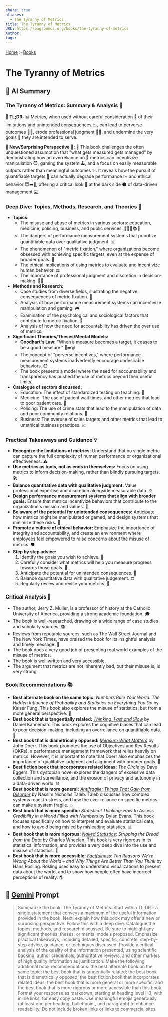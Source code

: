 ```yaml
---
share: true
aliases:
  - The Tyranny of Metrics
title: The Tyranny of Metrics
URL: https://bagrounds.org/books/the-tyranny-of-metrics
Author: 
tags: 
---
```

[Home](../index.md) > [Books](./index.md)  
# The Tyranny of Metrics  
## 🤖 AI Summary  
### The Tyranny of Metrics: Summary & Analysis 📏  
**📝 TL;DR:** 📊 Metrics, when used without careful consideration 🤔 of their limitations and unintended consequences 📉, can lead to perverse outcomes 😵‍💫, erode professional judgment 🧑‍⚖️, and undermine the very goals 🎯 they are intended to serve.  
  
**🤯 New/Surprising Perspective 🤯:** 📖 This book challenges the often unquestioned assumption that "what gets measured gets managed" by demonstrating how an overreliance on 🔢 metrics can incentivize manipulation 😈, gaming the system 🕹️, and a focus on easily measurable outputs rather than meaningful outcomes ✨. It reveals how the pursuit of quantifiable targets 🥅 can actually degrade performance 📉 and ethical behavior 😇➡️👿, offering a critical look 👀 at the dark side 🌑 of data-driven management 💻.  
  
### Deep Dive: Topics, Methods, Research, and Theories 🧐  
* **Topics:**  
    * The misuse and abuse of metrics in various sectors: education, medicine, policing, business, and public services. 🏥👮‍♂️📚💼  
    * The dangers of performance measurement systems that prioritize quantifiable data over qualitative judgment. 📊  
    * The phenomenon of "metric fixation," where organizations become obsessed with achieving specific targets, even at the expense of broader goals. 🎯  
    * The ethical implications of using metrics to evaluate and incentivize human behavior. ⚖️  
    * The importance of professional judgment and discretion in decision-making. 🧑‍⚖️  
* **Methods and Research:**  
    * Case studies from diverse fields, illustrating the negative consequences of metric fixation. 📝  
    * Analysis of how performance measurement systems can incentivize manipulation and gaming. 🎮  
    * Examination of the psychological and sociological factors that contribute to metric fixation. 🧠  
    * Analysis of how the need for accountability has driven the over use of metrics.  
* **Significant Theories/Theses/Mental Models:**  
    * **Goodhart's Law:** "When a measure becomes a target, it ceases to be a good measure." 🎯➡️🗑️  
    * The concept of "perverse incentives," where performance measurement systems inadvertently encourage undesirable behaviors. 😈  
    * The book presents a model where the need for accountability and transparency has pushed the use of metrics beyond their useful limits.  
* **Catalogue of sectors discussed:**  
    * Education: The effect of standardized testing on teaching. 🍎  
    * Medicine: The use of patient wait times, and other metrics that lead to poor patient care. 💊  
    * Policing: The use of crime stats that lead to the manipulation of data and poor community relations. 🚨  
    * Business: The overuse of sales targets and other metrics that lead to unethical business practices. 📈  
  
### Practical Takeaways and Guidance 💡  
* **Recognize the limitations of metrics:** Understand that no single metric can capture the full complexity of human performance or organizational effectiveness. ⚠️  
* **Use metrics as tools, not as ends in themselves:** Focus on using metrics to inform decision-making, rather than blindly pursuing targets. 🛠️  
* **Balance quantitative data with qualitative judgment:** Value professional expertise and discretion alongside measurable data. ⚖️  
* **Design performance measurement systems that align with broader goals:** Ensure that metrics incentivize behaviors that contribute to the organization's mission and values. 🤝  
* **Be aware of the potential for unintended consequences:** Anticipate how metrics might be manipulated or gamed, and design systems that minimize these risks. 🔮  
* **Promote a culture of ethical behavior:** Emphasize the importance of integrity and accountability, and create an environment where employees feel empowered to raise concerns about the misuse of metrics. 🛡️  
* **Step by step advice:**  
    1. Identify the goals you wish to achieve. 🎯  
    2. Carefully consider what metrics will help you measure progress towards those goals. 🧐  
    3. Anticipate the potential for unintended consequences. 🔮  
    4. Balance quantitative data with qualitative judgement. ⚖️  
    5. Regularly review and revise your metrics. 🔄  
  
### Critical Analysis 🧐  
* The author, Jerry Z. Muller, is a professor of history at the Catholic University of America, providing a strong academic foundation. 🎓  
* The book is well-researched, drawing on a wide range of case studies and scholarly sources. 📚  
* Reviews from reputable sources, such as The Wall Street Journal and The New York Times, have praised the book for its insightful analysis and timely message. 📰  
* The book does a very good job of presenting real world examples of the misuse of metrics.  
* The book is well written and very accessible.  
* The argument that metrics are not inherently bad, but their misuse is, is very strong.  
  
### Book Recommendations 📚  
* **Best alternate book on the same topic:** *Numbers Rule Your World: The Hidden Influence of Probability and Statistics on Everything You Do* by Kaiser Fung. This book also explores the misuse of statistics, but from a more general perspective. 🔢  
* **Best book that is tangentially related:** *[Thinking, Fast and Slow](./thinking-fast-and-slow.md)* by Daniel Kahneman. This book explores the cognitive biases that can lead to poor decision-making, including an overreliance on quantifiable data. 🧠  
* **Best book that is diametrically opposed:** *[Measure What Matters](./measure-what-matters.md)* by John Doerr. This book promotes the use of Objectives and Key Results (OKRs), a performance management framework that relies heavily on metrics. However, it is important to note that Doerr also emphasizes the importance of qualitative judgment and alignment with broader goals. 🎯  
* **Best fiction book that incorporates related ideas:** *The Circle* by Dave Eggers. This dystopian novel explores the dangers of excessive data collection and surveillance, and the erosion of privacy and autonomy in a data-driven world. 🌐  
* **Best book that is more general:** *[Antifragile: Things That Gain from Disorder](./antifragile-things-that-gain-from-disorder.md)* by Nassim Nicholas Taleb. Taleb discusses how complex systems react to stress, and how the over reliance on specific metrics can make a system fragile. 💥  
* **Best book that is more specific:** *Statistical Thinking: How to Assess Credibility in a World Filled with Numbers* by Dylan Evans. This book focuses specifically on how to interpret and evaluate statistical data, and how to avoid being misled by misleading statistics. 📊  
* **Best book that is more rigorous:** *[Naked Statistics](./naked-statistics.md): Stripping the Dread from the Data* by Charles Wheelan. This book is very rigorous in its statistical information, and provides a very deep dive into the use and misuse of statistics. 🔢  
* **Best book that is more accessible:** *[Factfulness](./factfulness.md): Ten Reasons We're Wrong About the World – and Why Things Are Better Than You Think* by Hans Rosling. Rosling uses easy to understand visualizations to present data about the world, and to show how people often have incorrect perceptions of reality. 🌎  
  
## 💬 [Gemini](https://gemini.google.com) Prompt  
> Summarize the book: The Tyranny of Metrics. Start with a TL;DR - a single statement that conveys a maximum of the useful information provided in the book. Next, explain how this book may offer a new or surprising perspective. Follow this with a deep dive. Catalogue the topics, methods, and research discussed. Be sure to highlight any significant theories, theses, or mental models proposed. Emphasize practical takeaways, including detailed, specific, concrete, step-by-step advice, guidance, or techniques discussed. Provide a critical analysis of the quality of the information presented, using scientific backing, author credentials, authoritative reviews, and other markers of high quality information as justification. Make the following additional book recommendations: the best alternate book on the same topic; the best book that is tangentially related; the best book that is diametrically opposed; the best fiction book that incorporates related ideas; the best book that is more general or more specific; and the best book that is more rigorous or more accessible than this book. Format your response as markdown, starting at heading level H3, with inline links, for easy copy paste. Use meaningful emojis generously (at least one per heading, bullet point, and paragraph) to enhance readability. Do not include broken links or links to commercial sites.